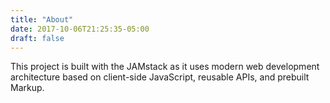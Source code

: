 ```yaml
---
title: "About"
date: 2017-10-06T21:25:35-05:00
draft: false
---
```


This project is built with the JAMstack as it uses modern web development architecture based on client-side JavaScript, reusable APIs, and prebuilt Markup.
